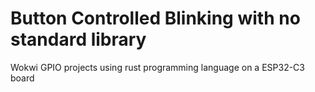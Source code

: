 # Button Controlled Blinking with no standard library
Wokwi GPIO projects using rust programming language on a ESP32-C3 board
